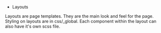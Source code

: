 * Layouts

Layouts are page templates. They are the main look and feel for the page.
Styling on layouts are in css/_global. Each component within the layout can also have it's own scss file.